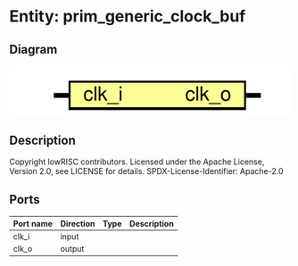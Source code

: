 # Entity: prim_generic_clock_buf
## Diagram
![Diagram](prim_generic_clock_buf.svg "Diagram")
## Description
Copyright lowRISC contributors.
 Licensed under the Apache License, Version 2.0, see LICENSE for details.
 SPDX-License-Identifier: Apache-2.0
 
## Ports
| Port name | Direction | Type | Description |
| --------- | --------- | ---- | ----------- |
| clk_i     | input     |      |             |
| clk_o     | output    |      |             |
